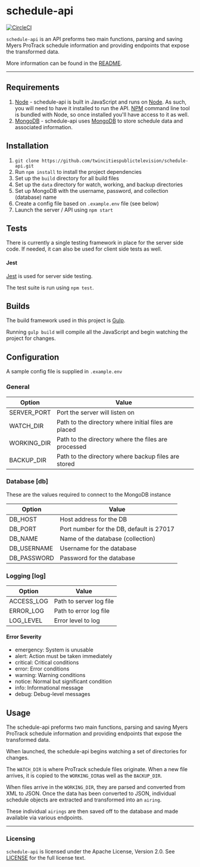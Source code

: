 # schedule-api
[![CircleCI](https://circleci.com/gh/twincitiespublictelevision/schedule-api.svg?style=svg)](https://circleci.com/gh/twincitiespublictelevision/schedule-api)

`schedule-api` is an API preforms two main functions, parsing and saving Myers ProTrack schedule information and providing endpoints that expose the transformed data.

More information can be found in the [README](README.md).

---

## Requirements

1. [Node](https://nodejs.org/) - schedule-api is built in JavaScript and runs on [Node](https://nodejs.org/en/). As such, you will need to have it installed to run the API.  [NPM](https://www.npmjs.com) command line tool is bundled with Node, so once installed you'll have access to it as well.
2. [MongoDB](https://www.mongodb.com/) - schedule-api uses [MongoDB](https://www.mongodb.com/) to store schedule data and associated information.

## Installation

1. `git clone https://github.com/twincitiespublictelevision/schedule-api.git`
2. Run `npm install` to install the project dependencies
3. Set up the `build` directory for all build files
4. Set up the `data` directory for watch, working, and backup directories
5. Set up MongoDB with the username, password, and collection (database) name
6. Create a config file based on `.example.env` file (see below)
7. Launch the server / API using `npm start`

## Tests

There is currently a single testing framework in place for the server side code.  If needed, it can also be used for client side tests as well.

#### Jest

[Jest](https://facebook.github.io/jest/) is used for server side testing.

The test suite is run using `npm test`.

## Builds

The build framework used in this project is [Gulp](http://gulpjs.com).

Running `gulp build` will compile all the JavaScript and begin watching the project for changes.


## Configuration

A sample config file is supplied in `.example.env`

### General

| Option             | Value                                                |
| ------------------ | ---------------------------------------------        |
| SERVER_PORT        | Port the server will listen on                       |
| WATCH_DIR          | Path to the directory where initial files are placed |
| WORKING_DIR        | Path to the directory where the files are processed  |
| BACKUP_DIR         | Path to the directory where backup files are stored  |

### Database [db]

These are the values required to connect to the MongoDB instance

| Option      | Value                                    |
| --------    | --------                                 |
| DB_HOST     | Host address for the DB                  |
| DB_PORT     | Port number for the DB, default is 27017 |
| DB_NAME     | Name of the database (collection)        |
| DB_USERNAME | Username for the database                |
| DB_PASSWORD | Password for the database                |

### Logging [log]

| Option     | Value                   |
| --------   | ----------------        |
| ACCESS_LOG | Path to server log file |
| ERROR_LOG  | Path to error log file  |
| LOG_LEVEL  | Error level to log      |

#### Error Severity
* emergency: System is unusable
* alert:     Action must be taken immediately
* critical:  Critical conditions
* error:     Error conditions
* warning:   Warning conditions
* notice:    Normal but significant condition
* info:      Informational message
* debug:     Debug-level messages

## Usage

The schedule-api preforms two main functions, parsing and saving Myers ProTrack schedule information and providing endpoints that expose the transformed data.

When launched, the schedule-api begins watching a set of directories for changes.

The `WATCH_DIR` is where ProTrack schedule files originate.  When a new file arrives, it is copied to the `WORKING_DIR`as well as the `BACKUP_DIR`.

When files arrive in the `WORKING_DIR`, they are parsed and converted from XML to JSON.  Once the data has been converted to JSON, individual schedule objects are extracted and transformed into an `airing`.

These individual `airings` are then saved off to the database and made available via various endpoints.

---

### Licensing

`schedule-api` is licensed under the Apache License, Version 2.0. See [LICENSE](LICENSE.md) for the full license text.
